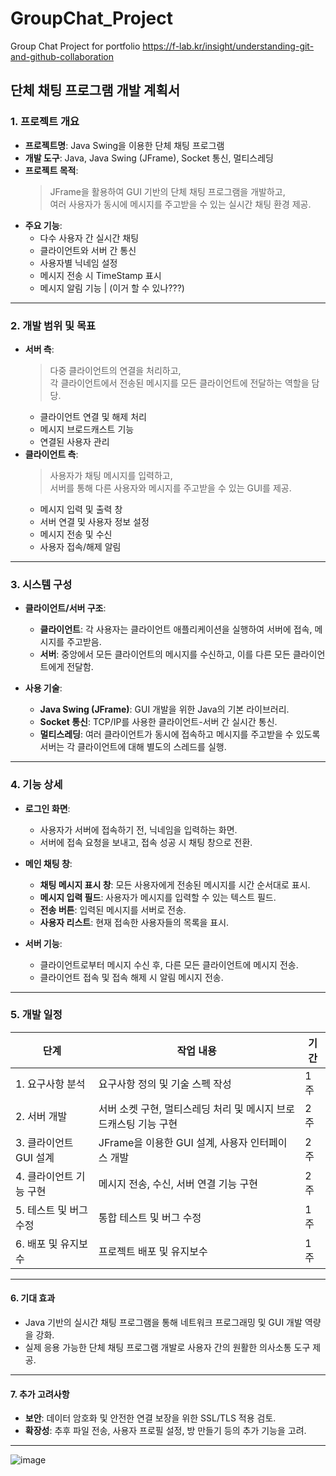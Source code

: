 # GroupChat_Project
Group Chat Project for portfolio
https://f-lab.kr/insight/understanding-git-and-github-collaboration

## 단체 채팅 프로그램 개발 계획서

### 1. **프로젝트 개요**
- **프로젝트명**: Java Swing을 이용한 단체 채팅 프로그램
- **개발 도구**: Java, Java Swing (JFrame), Socket 통신, 멀티스레딩
- **프로젝트 목적**: 
    > JFrame을 활용하여 GUI 기반의 단체 채팅 프로그램을 개발하고,  
    여러 사용자가 동시에 메시지를 주고받을 수 있는 실시간 채팅 환경 제공.
- **주요 기능**:
    - 다수 사용자 간 실시간 채팅
    - 클라이언트와 서버 간 통신
    - 사용자별 닉네임 설정
    - 메시지 전송 시 TimeStamp 표시
    - 메시지 알림 기능 | (이거 할 수 있나???)

---

### 2. **개발 범위 및 목표**
- **서버 측**:
    > 다중 클라이언트의 연결을 처리하고,  
    각 클라이언트에서 전송된 메시지를 모든 클라이언트에 전달하는 역할을 담당.
    - 클라이언트 연결 및 해제 처리
    - 메시지 브로드캐스트 기능
    - 연결된 사용자 관리
- **클라이언트 측**: 
    > 사용자가 채팅 메시지를 입력하고,  
    서버를 통해 다른 사용자와 메시지를 주고받을 수 있는 GUI를 제공.  
    - 메시지 입력 및 출력 창
    - 서버 연결 및 사용자 정보 설정
    - 메시지 전송 및 수신
    - 사용자 접속/해제 알림

---

### 3. **시스템 구성**

- **클라이언트/서버 구조**:
  - **클라이언트**: 각 사용자는 클라이언트 애플리케이션을 실행하여 서버에 접속, 메시지를 주고받음.
  - **서버**: 중앙에서 모든 클라이언트의 메시지를 수신하고, 이를 다른 모든 클라이언트에게 전달함.

- **사용 기술**:
  - **Java Swing (JFrame)**: GUI 개발을 위한 Java의 기본 라이브러리.
  - **Socket 통신**: TCP/IP를 사용한 클라이언트-서버 간 실시간 통신.
  - **멀티스레딩**: 여러 클라이언트가 동시에 접속하고 메시지를 주고받을 수 있도록 서버는 각 클라이언트에 대해 별도의 스레드를 실행.

---

### 4. **기능 상세**

- **로그인 화면**:  
  - 사용자가 서버에 접속하기 전, 닉네임을 입력하는 화면.
  - 서버에 접속 요청을 보내고, 접속 성공 시 채팅 창으로 전환.

- **메인 채팅 창**:
  - **채팅 메시지 표시 창**: 모든 사용자에게 전송된 메시지를 시간 순서대로 표시.
  - **메시지 입력 필드**: 사용자가 메시지를 입력할 수 있는 텍스트 필드.
  - **전송 버튼**: 입력된 메시지를 서버로 전송.
  - **사용자 리스트**: 현재 접속한 사용자들의 목록을 표시.

- **서버 기능**:
  - 클라이언트로부터 메시지 수신 후, 다른 모든 클라이언트에 메시지 전송.
  - 클라이언트 접속 및 접속 해제 시 알림 메시지 전송.

---

### 5. **개발 일정**

| 단계                     | 작업 내용                            | 기간 |
|--------------------------|-------------------------------------|------|
| 1. 요구사항 분석          | 요구사항 정의 및 기술 스펙 작성        | 1주 |
| 2. 서버 개발 | 서버 소켓 구현, 멀티스레딩 처리 및 메시지 브로드캐스팅 기능 구현 | 2주 |
| 3. 클라이언트 GUI 설계  | JFrame을 이용한 GUI 설계, 사용자 인터페이스 개발     | 2주 |
| 4. 클라이언트 기능 구현   | 메시지 전송, 수신, 서버 연결 기능 구현  | 2주 |
| 5. 테스트 및 버그 수정    | 통합 테스트 및 버그 수정               | 1주 |
| 6. 배포 및 유지보수       | 프로젝트 배포 및 유지보수              | 1주 |

---

#### 6. **기대 효과**
- Java 기반의 실시간 채팅 프로그램을 통해 네트워크 프로그래밍 및 GUI 개발 역량을 강화.
- 실제 응용 가능한 단체 채팅 프로그램 개발로 사용자 간의 원활한 의사소통 도구 제공.
  
---

#### 7. **추가 고려사항**
- **보안**: 데이터 암호화 및 안전한 연결 보장을 위한 SSL/TLS 적용 검토.
- **확장성**: 추후 파일 전송, 사용자 프로필 설정, 방 만들기 등의 추가 기능을 고려.

---

![image](https://github.com/user-attachments/assets/635831ff-beae-4482-b983-0352eb4f0fd2)

